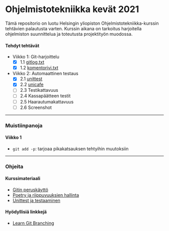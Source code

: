 # Ohjelmistotekniikka kevät 2021
Tämä repositorio on luotu Helsingin yliopiston Ohjelmistotekniikka-kurssin tehtävien palautusta varten.
Kurssin aikana on tarkoitus harjoitella ohjelmiston suunnittelua ja toteutusta projektityön muodossa.

#### Tehdyt tehtävät
- Viikko 1: Git-harjoittelu
   - [x] 1.1 [gitlog.txt](https://github.com/iosonja/ot-harjoitustyo/blob/main/laskarit/viikko1/gitlog.txt)
   - [x] 1.2 [komentorivi.txt](https://github.com/iosonja/ot-harjoitustyo/blob/main/laskarit/viikko1/komentorivi.txt)

- Viikko 2: Automaattinen testaus
   - [x] 2.1 [unittest](https://github.com/iosonja/ot-harjoitustyo/blob/main/laskarit/viikko2/src/tests/maksukortti_test.py)
   - [x] 2.2 [unicafe](https://github.com/iosonja/ot-harjoitustyo/blob/main/laskarit/viikko2/unicafe/src/tests/maksukortti_test.py)
   - [ ] 2.3 Testikattavuus
   - [ ] 2.4 Kassapäätteen testit
   - [ ] 2.5 Haarautumakattavuus
   - [ ] 2.6 Screenshot

---
### Muistiinpanoja
#### Viikko 1
- `git add -p`: tarjoaa pikakatsauksen tehtyihin muutoksiin

---
### Ohjeita
#### Kurssimateriaali
- [Gitin peruskäyttö](https://ohjelmistotekniikka-hy.github.io/viikko1)
- [Poetry ja riippuvuuksien hallinta](https://ohjelmistotekniikka-hy.github.io/python/poetry)
- [Unittest ja testaaminen](https://ohjelmistotekniikka-hy.github.io/python/unittest)

#### Hyödyllisiä linkkejä
- [Learn Git Branching](https://learngitbranching.js.org)
